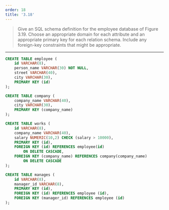 ```yaml
---
order: 18
title: '3.18'
---
```

> Give an SQL schema definition for the employee database of Figure 3.19.
> Choose an appropriate domain for each attribute and an appropriate primary 
> key for each relation schema. Include any foreign-key constraints that might be 
> appropriate. 

--------------------------------

```sql
CREATE TABLE employee ( 
    id VARCHAR(8),
    person_name VARCHAR(30) NOT NULL, 
    street VARCHAR(40), 
    city VARCHAR(30),
    PRIMARY KEY (id)
); 

CREATE TABLE company ( 
    company_name VARCHAR(40), 
    city VARCHAR(30), 
    PRIMARY KEY (company_name)
); 

CREATE TABLE works ( 
    id VARCHAR(8), 
    company_name VARCHAR(40), 
    salary NUMERIC(10,2) CHECK (salary > 10000), 
    PRIMARY KEY (id), 
    FOREIGN KEY (id) REFERENCES employee(id)
        ON DELETE CASCADE, 
    FOREIGN KEY (company_name) REFERENCES company(company_name)
        ON DELETE CASCADE
);

CREATE TABLE manages (
    id VARCHAR(8),
    manager_id VARCHAR(8), 
    PRIMARY KEY (id), 
    FOREIGN KEY (id) REFERENCES employee (id), 
    FOREIGN KEY (manager_id) REFERENCES employee (id)
);
```